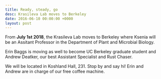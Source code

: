 ```yaml
---
title: Ready, steady, go
desc: Krasileva Lab moves to Berkeley
date: 2016-06-10 00:00:00 +0000
layout: post
---
```

From **July 1st 2018**, the Krasileva Lab moves to Berkeley where Ksenia will be an Assitant Professor in the Department of Plant and Microbial Biology.

Erin Baggs is moving as well to become UC Berkeley graduate student and Andrew Deatker, our best Assistant Specialist and Rust Chaser.

We will be located in Koshland Hall, 231. Stop by and say hi! Erin and Andrew are in charge of our free coffee machine.